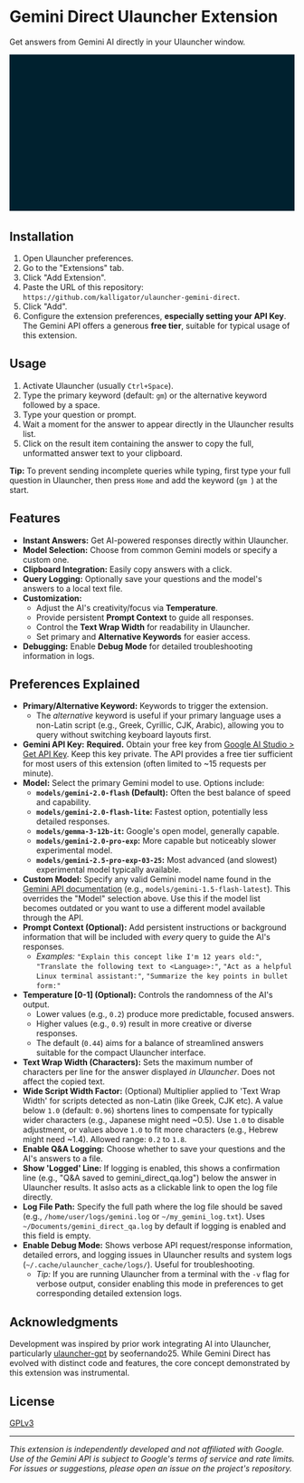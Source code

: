 # Gemini Direct Ulauncher Extension

Get answers from Gemini AI directly in your Ulauncher window.

![Gemini Direct Ulauncher Extension Demo](images/ul_ext_gemini-direct_demo.gif)

## Installation

1.  Open Ulauncher preferences.
2.  Go to the "Extensions" tab.
3.  Click "Add Extension".
4.  Paste the URL of this repository: `https://github.com/kalligator/ulauncher-gemini-direct`.
5.  Click "Add".
6.  Configure the extension preferences, **especially setting your API Key**. The Gemini API offers a generous **free tier**, suitable for typical usage of this extension.

## Usage

1.  Activate Ulauncher (usually `Ctrl+Space`).
2.  Type the primary keyword (default: `gm`) or the alternative keyword followed by a space.
3.  Type your question or prompt.
4.  Wait a moment for the answer to appear directly in the Ulauncher results list.
5.  Click on the result item containing the answer to copy the full, unformatted answer text to your clipboard.

**Tip:** To prevent sending incomplete queries while typing, first type your full question in Ulauncher, then press `Home` and add the keyword (`gm `) at the start.

## Features

*   **Instant Answers:** Get AI-powered responses directly within Ulauncher.
*   **Model Selection:** Choose from common Gemini models or specify a custom one.
*   **Clipboard Integration:** Easily copy answers with a click.
*   **Query Logging:** Optionally save your questions and the model's answers to a local text file.
*   **Customization:**
    *   Adjust the AI's creativity/focus via **Temperature**.
    *   Provide persistent **Prompt Context** to guide all responses.
    *   Control the **Text Wrap Width** for readability in Ulauncher.
    *   Set primary and **Alternative Keywords** for easier access.
*   **Debugging:** Enable **Debug Mode** for detailed troubleshooting information in logs.

## Preferences Explained

*   **Primary/Alternative Keyword:** Keywords to trigger the extension.
    *   The *alternative* keyword is useful if your primary language uses a non-Latin script (e.g., Greek, Cyrillic, CJK, Arabic), allowing you to query without switching keyboard layouts first.
*   **Gemini API Key:** **Required.** Obtain your free key from [Google AI Studio > Get API Key](https://aistudio.google.com/app/apikey). Keep this key private. The API provides a free tier sufficient for most users of this extension (often limited to ~15 requests per minute).
*   **Model:** Select the primary Gemini model to use. Options include:
    *   **`models/gemini-2.0-flash` (Default):** Often the best balance of speed and capability.
    *   **`models/gemini-2.0-flash-lite`:** Fastest option, potentially less detailed responses.
    *   **`models/gemma-3-12b-it`:** Google's open model, generally capable.
    *   **`models/gemini-2.0-pro-exp`:** More capable but noticeably slower experimental model.
    *   **`models/gemini-2.5-pro-exp-03-25`:** Most advanced (and slowest) experimental model typically available.
*   **Custom Model:** Specify any valid Gemini model name found in the [Gemini API documentation](https://ai.google.dev/models/gemini) (e.g., `models/gemini-1.5-flash-latest`).  This overrides the "Model" selection above. Use this if the model list becomes outdated or you want to use a different model available through the API.
*   **Prompt Context (Optional):** Add persistent instructions or background information that will be included with *every* query to guide the AI's responses.
    *   *Examples:* `"Explain this concept like I'm 12 years old:"`, `"Translate the following text to <Language>:"`, `"Act as a helpful Linux terminal assistant:"`, `"Summarize the key points in bullet form:"`
*   **Temperature [0-1] (Optional):** Controls the randomness of the AI's output.
    *   Lower values (e.g., `0.2`) produce more predictable, focused answers.
    *   Higher values (e.g., `0.9`) result in more creative or diverse responses.
    *   The default (`0.44`) aims for a balance of streamlined answers suitable for the compact Ulauncher interface.
*   **Text Wrap Width (Characters):** Sets the maximum number of characters per line for the answer displayed *in Ulauncher*. Does not affect the copied text.
*   **Wide Script Width Factor:** (Optional) Multiplier applied to 'Text Wrap Width' for scripts detected as non-Latin (like Greek, CJK etc). A value below `1.0` (default: `0.96`) shortens lines to compensate for typically wider characters (e.g., Japanese might need ~0.5). Use `1.0` to disable adjustment, or values above `1.0` to fit more characters (e.g., Hebrew might need ~1.4). Allowed range: `0.2` to `1.8`.
*   **Enable Q&A Logging:** Choose whether to save your questions and the AI's answers to a file.
*   **Show 'Logged' Line:** If logging is enabled, this shows a confirmation line (e.g., "Q&A saved to gemini_direct_qa.log") below the answer in Ulauncher results. It aslso acts as a clickable link to open the log file directly.
*   **Log File Path:** Specify the full path where the log file should be saved (e.g., `/home/user/logs/gemini.log` or `~/my_gemini_log.txt`). Uses `~/Documents/gemini_direct_qa.log` by default if logging is enabled and this field is empty.
*   **Enable Debug Mode:** Shows verbose API request/response information, detailed errors, and logging issues in Ulauncher results and system logs (`~/.cache/ulauncher_cache/logs/`). Useful for troubleshooting.
    *   *Tip:* If you are running Ulauncher from a terminal with the `-v` flag for verbose output, consider enabling this mode in preferences to get corresponding detailed extension logs.


## Acknowledgments

Development was inspired by prior work integrating AI into Ulauncher, particularly [ulauncher-gpt](https://github.com/seofernando25/ulauncher-gpt) by seofernando25. While Gemini Direct has evolved with distinct code and features, the core concept demonstrated by this extension was instrumental.

## License

[GPLv3](https://www.gnu.org/licenses/gpl-3.0.en.html)

---
*This extension is independently developed and not affiliated with Google.*
*Use of the Gemini API is subject to Google's terms of service and rate limits.*
*For issues or suggestions, please open an issue on the project's repository.*
